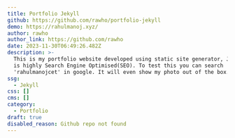 ```yaml
---
title: Portfolio Jekyll
github: https://github.com/rawho/portfolio-jekyll
demo: https://rahulmanoj.xyz/
author: rawho
author_link: https://github.com/rawho
date: 2023-11-30T06:49:26.482Z
description: >-
  This is my portfolio website developed using static site generator, Jekyll. It
  is highly Search Engine Optimised(SEO). To test this you can search
  'rahulmanojcet' in google. It will even show my photo out of the box.
ssg:
  - Jekyll
css: []
cms: []
category:
  - Portfolio
draft: true
disabled_reason: Github repo not found
---
```

